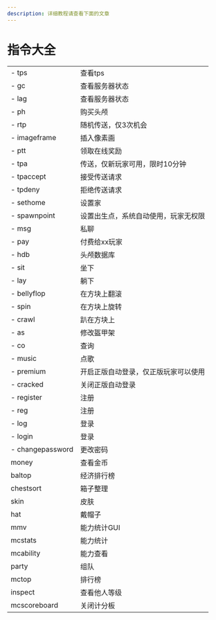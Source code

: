 ```yaml
---
description: 详细教程请查看下面的文章
---
```


# 指令大全

|                  |                    |
| ---------------- | ------------------ |
| - tps            | 查看tps              |
| - gc             | 查看服务器状态            |
| - lag            | 查看服务器状态            |
| - ph             | 购买头颅               |
| - rtp            | 随机传送，仅3次机会         |
| - imageframe     | 插入像素画              |
| - ptt            | 领取在线奖励             |
| - tpa            | 传送，仅新玩家可用，限时10分钟   |
| - tpaccept       | 接受传送请求             |
| - tpdeny         | 拒绝传送请求             |
| - sethome        | 设置家                |
| - spawnpoint     | 设置出生点，系统自动使用，玩家无权限 |
| - msg            | 私聊                 |
| - pay            | 付费给xx玩家            |
| - hdb            | 头颅数据库              |
| - sit            | 坐下                 |
| - lay            | 躺下                 |
| - bellyflop      | 在方块上翻滚             |
| - spin           | 在方块上旋转             |
| - crawl          | 趴在方块上              |
| - as             | 修改盔甲架              |
| - co             | 查询                 |
| - music          | 点歌                 |
| - premium        | 开启正版自动登录，仅正版玩家可以使用 |
| - cracked        | 关闭正版自动登录           |
| - register       | 注册                 |
| - reg            | 注册                 |
| - log            | 登录                 |
| - login          | 登录                 |
| - changepassword | 更改密码               |
| money            | 查看金币               |
| baltop           | 经济排行榜              |
| chestsort        | 箱子整理               |
| skin             | 皮肤                 |
| hat              | 戴帽子                |
| mmv              | 能力统计GUI            |
| mcstats          | 能力统计               |
| mcability        | 能力查看               |
| party            | 组队                 |
| mctop            | 排行榜                |
| inspect          | 查看他人等级             |
| mcscoreboard     | 关闭计分板              |

